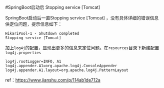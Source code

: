 #SpringBoot启动后 Stopping service [Tomcat]  

SpringBoot启动后一直Stopping service [Tomcat] ，没有具体详细的错误信息供定位问题，提示信息如下：
```
HikariPool-1 - Shutdown completed
Stopping service [Tomcat]
```   

加上`log4j`的配置，显现出更多的信息来定位问题。在`resources`目录下新建配置`log4j.properties`  
```
log4j.rootLogger=INFO, A1
log4j.appender.A1=org.apache.log4j.ConsoleAppender
log4j.appender.A1.layout=org.apache.log4j.PatternLayout
```

ref：https://www.jianshu.com/p/114ab1de712a